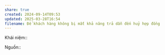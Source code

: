 ```yaml
---
share: true
created: 2024-09-14T09:53
updated: 2025-03-28T16:54
filename: Để khách hàng không bị mất khả năng trả dẫn đến huỷ hợp đồng giữa chừng, chỉ tư vấn không quá 30％ thu nhập
---
```

Khái niệm:: 

Nguồn:: 
